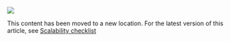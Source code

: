 ![](http://pnp.azurewebsites.net/images/pnp-logo.png)

This content has been moved to a new location. For the latest version of this article, see [Scalability checklist](https://azure.microsoft.com/documentation/articles/best-practices-scalability-checklist/)
